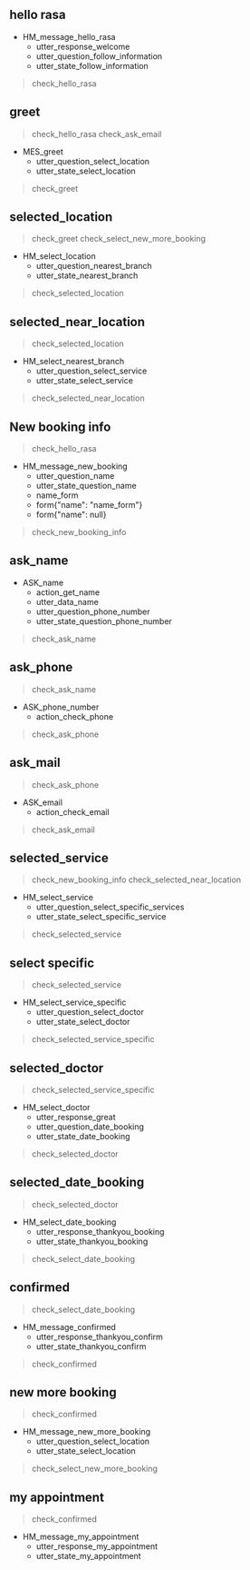 ## hello rasa
* HM_message_hello_rasa
  - utter_response_welcome
  - utter_question_follow_information
  - utter_state_follow_information
> check_hello_rasa

## greet
> check_hello_rasa
> check_ask_email
* MES_greet
  - utter_question_select_location
  - utter_state_select_location
> check_greet

## selected_location
> check_greet
> check_select_new_more_booking
* HM_select_location
  - utter_question_nearest_branch
  - utter_state_nearest_branch
> check_selected_location

## selected_near_location
> check_selected_location
* HM_select_nearest_branch
  - utter_question_select_service
  - utter_state_select_service
> check_selected_near_location

## New booking info
> check_hello_rasa
* HM_message_new_booking
  - utter_question_name
  - utter_state_question_name
  - name_form
  - form{"name": "name_form"}
  - form{"name": null} 

> check_new_booking_info

## ask_name
* ASK_name
  - action_get_name
  - utter_data_name
  - utter_question_phone_number
  - utter_state_question_phone_number
> check_ask_name

## ask_phone
> check_ask_name
* ASK_phone_number
  - action_check_phone
> check_ask_phone

## ask_mail
> check_ask_phone
* ASK_email
  - action_check_email
> check_ask_email      

## selected_service
> check_new_booking_info
> check_selected_near_location
* HM_select_service 
  - utter_question_select_specific_services
  - utter_state_select_specific_service
> check_selected_service

## select specific
> check_selected_service
* HM_select_service_specific
  - utter_question_select_doctor
  - utter_state_select_doctor
> check_selected_service_specific

## selected_doctor
> check_selected_service_specific
* HM_select_doctor
  - utter_response_great
  - utter_question_date_booking
  - utter_state_date_booking
> check_selected_doctor

## selected_date_booking
> check_selected_doctor
* HM_select_date_booking
  - utter_response_thankyou_booking
  - utter_state_thankyou_booking
> check_select_date_booking

## confirmed
> check_select_date_booking
* HM_message_confirmed
  - utter_response_thankyou_confirm
  - utter_state_thankyou_confirm
> check_confirmed

## new more booking
> check_confirmed
* HM_message_new_more_booking
  - utter_question_select_location
  - utter_state_select_location
> check_select_new_more_booking

## my appointment
> check_confirmed
* HM_message_my_appointment
  - utter_response_my_appointment
  - utter_state_my_appointment
